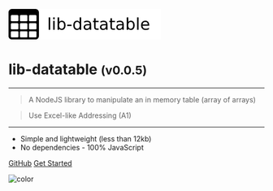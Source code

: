 <!-- _coverpage.md -->

![logo](media/lib-datatable-banner-300x60.png)

# lib-datatable <small>(v0.0.5)</small>

<hr>

> A NodeJS library to manipulate an in memory table (array of arrays)

> Use Excel-like Addressing (A1)

<hr>

- Simple and lightweight (less than 12kb)
- No dependencies - 100% JavaScript

[GitHub](https://github.com/liquicode/lib-datatable)
[Get Started](guides/readme.md)


<!-- background image -->

<!-- ![]() -->

<!-- background color -->

![color](#cceeff)
